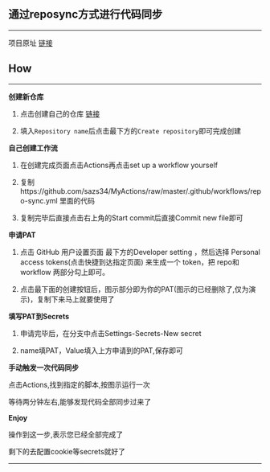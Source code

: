 ## 通过reposync方式进行代码同步
-----------------

项目原址 [链接](https://github.com/weizz157/jd)

## How
-----------------

**创建新仓库**

1. 点击创建自己的仓库 [链接](https://github.com/new)

2. 填入`Repository name`后点击最下方的`Create repository`即可完成创建

**自己创建工作流**

1. 在创建完成页面点击Actions再点击set up a workflow yourself

2. 复制https://github.com/sazs34/MyActions/raw/master/.github/workflows/repo-sync.yml 里面的代码

3. 复制完毕后直接点击右上角的Start commit后直接Commit new file即可

**申请PAT**

1. 点击 GitHub 用户设置页面 最下方的Developer setting ，然后选择 Personal access tokens(点击快捷到达指定页面) 来生成一个 token，把 repo和workflow 两部分勾上即可。

2. 点击最下面的创建按钮后，图示部分即为你的PAT(图示的已经删除了,仅为演示)，复制下来马上就要使用了

**填写PAT到Secrets**

1. 申请完毕后，在分支中点击Settings-Secrets-New secret

2. name填PAT，Value填入上方申请到的PAT,保存即可

**手动触发一次代码同步**

点击Actions,找到指定的脚本,按图示运行一次

等待两分钟左右,能够发现代码全部同步过来了

**Enjoy**

操作到这一步,表示您已经全部完成了

剩下的去配置cookie等secrets就好了

-----------------